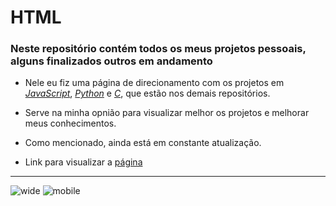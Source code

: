 # HTML

### Neste repositório contém todos os meus projetos pessoais, alguns finalizados outros em andamento

- Nele eu fiz uma página de direcionamento com os projetos em *[JavaScript](https://github.com/Bessa95/HTML)*, *[Python](https://github.com/Bessa95/Python)* e *[C](https://github.com/Bessa95/C)*, que estão nos demais repositórios.
- Serve na minha opnião para visualizar melhor os projetos e melhorar meus conhecimentos.
- Como mencionado, ainda está em constante atualização.
 
 
 - Link para visualizar a [página](https://bessa95.github.io/HTML/)
 ---
 
 ![wide](https://user-images.githubusercontent.com/115126365/212999805-05da411a-f913-4934-93cb-22f5a241fa03.png)
![mobile](https://user-images.githubusercontent.com/115126365/212999826-f1e7b361-f96e-47b0-b42f-39dca261f625.png)
